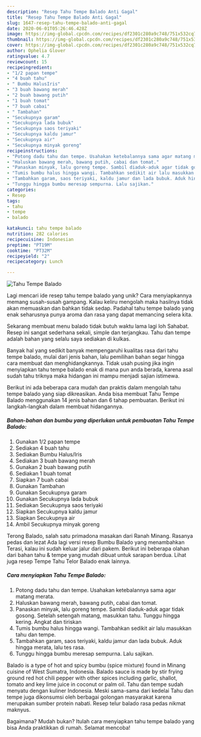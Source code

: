 ```yaml
---
description: "Resep Tahu Tempe Balado Anti Gagal"
title: "Resep Tahu Tempe Balado Anti Gagal"
slug: 1647-resep-tahu-tempe-balado-anti-gagal
date: 2020-06-01T05:26:46.428Z
image: https://img-global.cpcdn.com/recipes/df2301c280a9c748/751x532cq70/tahu-tempe-balado-foto-resep-utama.jpg
thumbnail: https://img-global.cpcdn.com/recipes/df2301c280a9c748/751x532cq70/tahu-tempe-balado-foto-resep-utama.jpg
cover: https://img-global.cpcdn.com/recipes/df2301c280a9c748/751x532cq70/tahu-tempe-balado-foto-resep-utama.jpg
author: Ophelia Glover
ratingvalue: 4.7
reviewcount: 15
recipeingredient:
- "1/2 papan tempe"
- "4 buah tahu"
- " Bumbu HalusIris"
- "3 buah bawang merah"
- "2 buah bawang putih"
- "1 buah tomat"
- "7 buah cabai"
- " Tambahan"
- "Secukupnya garam"
- "Secukupnya lada bubuk"
- "Secukupnya saos teriyaki"
- "Secukupnya kaldu jamur"
- "Secukupnya air"
- "Secukupnya minyak goreng"
recipeinstructions:
- "Potong dadu tahu dan tempe. Usahakan ketebalannya sama agar matang merata."
- "Haluskan bawang merah, bawang putih, cabai dan tomat."
- "Panaskan minyak, lalu goreng tempe. Sambil diaduk-aduk agar tidak gosong. Setelah setengah matang, masukkan tahu. Tunggu hingga kering. Angkat dan tiriskan"
- "Tumis bumbu halus hingga wangi. Tambahkan sedikit air lalu masukkan tahu dan tempe."
- "Tambahkan garam, saos teriyaki, kaldu jamur dan lada bubuk. Aduk hingga merata, lalu tes rasa."
- "Tunggu hingga bumbu meresap sempurna. Lalu sajikan."
categories:
- Resep
tags:
- tahu
- tempe
- balado

katakunci: tahu tempe balado 
nutrition: 282 calories
recipecuisine: Indonesian
preptime: "PT19M"
cooktime: "PT32M"
recipeyield: "2"
recipecategory: Lunch

---
```



![Tahu Tempe Balado](https://img-global.cpcdn.com/recipes/df2301c280a9c748/751x532cq70/tahu-tempe-balado-foto-resep-utama.jpg)

Lagi mencari ide resep tahu tempe balado yang unik? Cara menyiapkannya memang susah-susah gampang. Kalau keliru mengolah maka hasilnya tidak akan memuaskan dan bahkan tidak sedap. Padahal tahu tempe balado yang enak seharusnya punya aroma dan rasa yang dapat memancing selera kita.

Sekarang membuat menu balado tidak butuh waktu lama lagi loh Sahabat. Resep ini sangat sederhana sekali, simple dan terjangkau. Tahu dan tempe adalah bahan yang selalu saya sediakan di kulkas.

Banyak hal yang sedikit banyak mempengaruhi kualitas rasa dari tahu tempe balado, mulai dari jenis bahan, lalu pemilihan bahan segar hingga cara membuat dan menghidangkannya. Tidak usah pusing jika ingin menyiapkan tahu tempe balado enak di mana pun anda berada, karena asal sudah tahu triknya maka hidangan ini mampu menjadi sajian istimewa.


Berikut ini ada beberapa cara mudah dan praktis dalam mengolah tahu tempe balado yang siap dikreasikan. Anda bisa membuat Tahu Tempe Balado menggunakan 14 jenis bahan dan 6 tahap pembuatan. Berikut ini langkah-langkah dalam membuat hidangannya.

<!--inarticleads1-->

##### Bahan-bahan dan bumbu yang diperlukan untuk pembuatan Tahu Tempe Balado:

1. Gunakan 1/2 papan tempe
1. Sediakan 4 buah tahu
1. Sediakan  Bumbu Halus/Iris
1. Sediakan 3 buah bawang merah
1. Gunakan 2 buah bawang putih
1. Sediakan 1 buah tomat
1. Siapkan 7 buah cabai
1. Gunakan  Tambahan
1. Gunakan Secukupnya garam
1. Gunakan Secukupnya lada bubuk
1. Sediakan Secukupnya saos teriyaki
1. Siapkan Secukupnya kaldu jamur
1. Siapkan Secukupnya air
1. Ambil Secukupnya minyak goreng


Terong Balado, salah satu primadona masakan dari Ranah Minang. Rasanya pedas dan lezat Ada lagi versi resep Bumbu Balado yang menambahkan Terasi, kalau ini sudah keluar jalur dari pakem. Berikut ini beberapa olahan dari bahan tahu &amp; tempe yang mudah dibuat untuk sarapan berdua. Lihat juga resep Tempe Tahu Telor Balado enak lainnya. 

<!--inarticleads2-->

##### Cara menyiapkan Tahu Tempe Balado:

1. Potong dadu tahu dan tempe. Usahakan ketebalannya sama agar matang merata.
1. Haluskan bawang merah, bawang putih, cabai dan tomat.
1. Panaskan minyak, lalu goreng tempe. Sambil diaduk-aduk agar tidak gosong. Setelah setengah matang, masukkan tahu. Tunggu hingga kering. Angkat dan tiriskan
1. Tumis bumbu halus hingga wangi. Tambahkan sedikit air lalu masukkan tahu dan tempe.
1. Tambahkan garam, saos teriyaki, kaldu jamur dan lada bubuk. Aduk hingga merata, lalu tes rasa.
1. Tunggu hingga bumbu meresap sempurna. Lalu sajikan.


Balado is a type of hot and spicy bumbu (spice mixture) found in Minang cuisine of West Sumatra, Indonesia. Balado sauce is made by stir frying ground red hot chili pepper with other spices including garlic, shallot, tomato and key lime juice in coconut or palm oil. Tahu dan tempe sudah menyatu dengan kuliner Indonesia. Meski sama-sama dari kedelai Tahu dan tempe juga dikonsumsi oleh berbagai golongan masyarakat karena merupakan sumber protein nabati. Resep telur balado rasa pedas nikmat maknyus. 

Bagaimana? Mudah bukan? Itulah cara menyiapkan tahu tempe balado yang bisa Anda praktikkan di rumah. Selamat mencoba!
